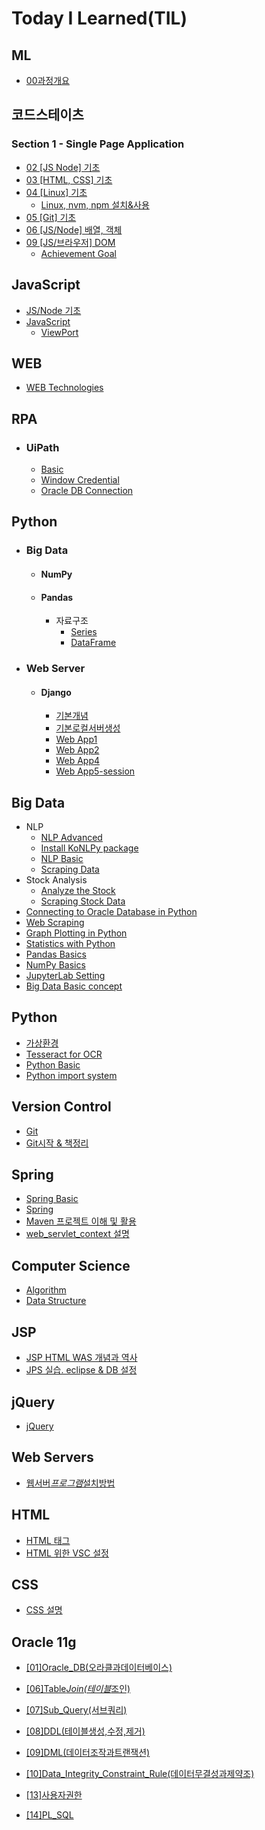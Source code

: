 # Today I Learned(TIL)

## ML

- [00과정개요](https://github.com/MagnaPax/TIL/blob/master/MachineLearning/00%EA%B3%BC%EC%A0%95%EA%B0%9C%EC%9A%94.md)

## 코드스테이츠

### Section 1 - Single Page Application

- [02 [JS Node] 기초](<https://github.com/MagnaPax/TIL/blob/master/CodeStates/(SEB)_Section1-Single_Page_Application/02_(JS-Node)_%EA%B8%B0%EC%B4%88.md>)
- [03 [HTML, CSS] 기초](<https://github.com/MagnaPax/TIL/blob/master/CodeStates/(SEB)_Section1-Single_Page_Application/03_(HTML-CSS)_%EA%B8%B0%EC%B4%88.md>)
- [04 [Linux] 기초](<https://github.com/MagnaPax/TIL/blob/master/CodeStates/(SEB)_Section1-Single_Page_Application/04_(Linux)_%EA%B8%B0%EC%B4%88.md>)
  - [Linux, nvm, npm 설치&사용](<https://github.com/MagnaPax/TIL/blob/master/CodeStates/(SEB)_Section1-Single_Page_Application/Linux_nvm_npm%EC%84%A4%EC%B9%98%EC%99%80%EC%82%AC%EC%9A%A9.md>)
- [05 [Git] 기초](<https://github.com/MagnaPax/TIL/blob/master/CodeStates/(SEB)_Section1-Single_Page_Application/05(git)_%EA%B8%B0%EC%B4%88.md>)
- [06 [JS/Node] 배열, 객체](<https://github.com/MagnaPax/TIL/blob/master/CodeStates/(SEB)_Section1-Single_Page_Application/06_(JS-Node)_%EB%B0%B0%EC%97%B4_%EA%B0%9D%EC%B2%B4.md>)
- [09 [JS/브라우저] DOM](<https://github.com/MagnaPax/TIL/blob/master/CodeStates/(SEB)_Section1-Single_Page_Application/09_(JS_%EB%B8%8C%EB%9D%BC%EC%9A%B0%EC%A0%80)_DOM.md>)
  - [Achievement Goal](<https://github.com/MagnaPax/TIL/blob/master/CodeStates/Achievement_Goals/09_(JS_%EB%B8%8C%EB%9D%BC%EC%9A%B0%EC%A0%80)_DOM.md>)

## JavaScript

- [JS/Node 기초](https://github.com/MagnaPax/TIL/blob/master/WEB/JavaScript/01%5BJS.Node%5D%EA%B8%B0%EC%B4%88.md)
- [JavaScript](https://github.com/MagnaPax/TIL/blob/master/WEB/JavaScript/JavaScript.md)
  - [ViewPort](https://github.com/MagnaPax/TIL/blob/master/WEB/JavaScript/ViewPort.md)

## WEB

- [WEB Technologies](https://github.com/MagnaPax/TIL/blob/master/WEB/WEB_Technologies.md)

## RPA

- ### UiPath
  - [Basic](https://github.com/MagnaPax/TIL/blob/master/RPA/UiPath.md)
  - [Window Credential](https://github.com/MagnaPax/TIL/blob/master/RPA/WindowCredential.md)
  - [Oracle DB Connection](https://github.com/MagnaPax/TIL/blob/master/RPA/DB%EC%97%B0%EA%B2%B0.md)

## Python

- ### Big Data

  - #### NumPy
  - #### Pandas
    - 자료구조
      - [Series](https://github.com/MagnaPax/TIL/blob/master/Python/Big%20Data/Series.md)
      - [DataFrame](https://github.com/MagnaPax/TIL/blob/master/Python/Big%20Data/DataFrame.md)

- ### Web Server
  - #### Django
    - [기본개념](https://github.com/MagnaPax/TIL/blob/master/Django/BasicConceptOfDjango.md)
    - [기본로컬서버생성](https://github.com/MagnaPax/TIL/blob/master/Django/%EB%A1%9C%EC%BB%AC%EC%84%9C%EB%B2%84%EC%83%9D%EC%84%B1.md)
    - [Web App1](https://github.com/MagnaPax/TIL/blob/master/Django/Django_WebApp01.md)
    - [Web App2](https://github.com/MagnaPax/TIL/blob/master/Django/Django_WebApp02.md)
    - [Web App4](https://github.com/MagnaPax/TIL/blob/master/Django/Django_WebApp04.md)
    - [Web App5-session](https://github.com/MagnaPax/TIL/blob/master/Django/login%20%EC%9B%B9%EC%95%B1%20%EC%8B%A4%ED%96%89%EC%88%9C%EC%84%9C.md)

## Big Data

- NLP
  - [NLP Advanced](https://github.com/MagnaPax/TIL/blob/master/BigData/koMovAna.md)
  - [Install KoNLPy package](https://github.com/MagnaPax/TIL/blob/master/BigData/KoNLPy.md)
  - [NLP Basic](https://github.com/MagnaPax/TIL/blob/master/BigData/MovAna.md)
  - [Scraping Data](https://github.com/MagnaPax/TIL/blob/master/BigData/movrev.md)
- Stock Analysis
  - [Analyze the Stock](https://github.com/MagnaPax/TIL/blob/master/BigData/stockAna.md)
  - [Scraping Stock Data](https://github.com/MagnaPax/TIL/blob/master/BigData/stockBasic.md)
- [Connecting to Oracle Database in Python](https://github.com/MagnaPax/TIL/blob/master/BigData/Connecting%20to%20Oracle%20Database%20in%20Python.md)
- [Web Scraping](https://github.com/MagnaPax/TIL/blob/master/BigData/Web_Scraping.md)
- [Graph Plotting in Python]()
- [Statistics with Python]()
- [Pandas Basics]()
- [NumPy Basics]()
- [JupyterLab Setting](https://github.com/MagnaPax/TIL/blob/master/BigData/JupyterLab.md)
- [Big Data Basic concept](https://github.com/MagnaPax/TIL/blob/master/BigData/BigData.md)

## Python

- [가상환경](https://github.com/MagnaPax/TIL/blob/master/Python/virtual_env.md)
- [Tesseract for OCR](https://github.com/MagnaPax/TIL/blob/master/Python/tesseract.md)
- [Python Basic](https://github.com/MagnaPax/TIL/blob/master/Python/Python_Basic.md)
- [Python import system](https://github.com/MagnaPax/TIL/blob/master/Python/python_import.md)

## Version Control

- [Git](https://github.com/MagnaPax/TIL/blob/master/GIT/git.md)
- [Git시작 & 책정리](https://github.com/MagnaPax/TIL/blob/master/GIT/git2.md)

## Spring

- [Spring Basic](https://github.com/MagnaPax/TIL/blob/master/WEB/Spring_Framework/Spring%20Basic.md)
- [Spring](https://github.com/MagnaPax/TIL/commit/27b86b491f9071b199d00b11df32682540811df3?short_path=f3c729c#diff-f3c729cd72c7d9b4f8551d8c42f5b48e)
- [Maven 프로젝트 이해 및 활용](https://github.com/MagnaPax/TIL/blob/master/WEB/Spring_Framework/Maven%20%ED%94%84%EB%A1%9C%EC%A0%9D%ED%8A%B8%20%EC%9D%B4%ED%95%B4%20%EB%B0%8F%20%ED%99%9C%EC%9A%A9.md)
- [web_servlet_context 설명](https://github.com/MagnaPax/TIL/blob/master/WEB/Spring_Framework/web_servlet_context%20%EC%84%A4%EB%AA%85.md)

## Computer Science

- [Algorithm](https://github.com/MagnaPax/TIL/commit/1aa4a67c74cb450d0822d24382dce1f3a1dec874?short_path=994f8e0#diff-994f8e0f3e88eead8d28bd97ed4b2ffd)
- [Data Structure]()

## JSP

- [JSP HTML WAS 개념과 역사](https://github.com/MagnaPax/TIL/blob/master/WEB/JSP/jsp.md)
- [JPS 실습. eclipse & DB 설정](https://github.com/MagnaPax/TIL/blob/master/WEB/JSP/DB_%EC%9D%B4%ED%81%B4%EB%A6%BD%EC%8A%A4%EC%84%A4%EC%A0%95.md)

## jQuery

- [jQuery](https://github.com/MagnaPax/TIL/blob/master/WEB/jQuery/jQuery.md)

## Web Servers

- [웹서버*프로그램*설치방법](https://github.com/MagnaPax/TIL/blob/master/WEB/Web%20Servers/%EC%9B%B9%EC%84%9C%EB%B2%84_%ED%94%84%EB%A1%9C%EA%B7%B8%EB%9E%A8_%EC%84%A4%EC%B9%98%EB%B0%A9%EB%B2%95.md)

## HTML

- [HTML 태그](https://github.com/MagnaPax/TIL/blob/master/WEB/HTML/HTML%ED%83%9C%EA%B7%B8.md)
- [HTML 위한 VSC 설정](https://github.com/MagnaPax/TIL/blob/master/WEB/HTML/html%EC%9C%84%ED%95%9CVSCode%EC%84%B8%ED%8C%85.md)

## CSS

- [CSS 설명](https://github.com/MagnaPax/TIL/blob/master/WEB/CSS/CSS.md)

## Oracle 11g

- [[01]Oracle_DB(오라클과데이터베이스)](<https://github.com/MagnaPax/TIL/blob/master/DB/Oracle_Programming/%5B01%5DOracle_DB(%EC%98%A4%EB%9D%BC%ED%81%B4%EA%B3%BC%EB%8D%B0%EC%9D%B4%ED%84%B0%EB%B2%A0%EC%9D%B4%EC%8A%A4).md>)

- [[06]Table*Join(테이블*조인)](<https://github.com/MagnaPax/TIL/blob/master/DB/Oracle_Programming/%5B06%5DTable_Join(%ED%85%8C%EC%9D%B4%EB%B8%94_%EC%A1%B0%EC%9D%B8).md>)

- [[07]Sub_Query(서브쿼리)](<https://github.com/MagnaPax/TIL/blob/master/DB/Oracle_Programming/%5B07%5DSub_Query(%EC%84%9C%EB%B8%8C%EC%BF%BC%EB%A6%AC).md>)

- [[08]DDL(테이블생성,수정,제거)](<https://github.com/MagnaPax/TIL/blob/master/DB/Oracle_Programming/%5B08%5DDDL(%ED%85%8C%EC%9D%B4%EB%B8%94%EC%83%9D%EC%84%B1%2C%EC%88%98%EC%A0%95%2C%EC%A0%9C%EA%B1%B0).md>)
- [[09]DML(데이터조작과트랜잭션)](<https://github.com/MagnaPax/TIL/blob/master/DB/Oracle_Programming/%5B09%5DDML(%EB%8D%B0%EC%9D%B4%ED%84%B0%EC%A1%B0%EC%9E%91%EA%B3%BC%ED%8A%B8%EB%9E%9C%EC%9E%AD%EC%85%98).md>)

- [[10]Data_Integrity_Constraint_Rule(데이터무결성과제약조)](<https://github.com/MagnaPax/TIL/blob/master/DB/Oracle_Programming/%5B10%5DData_Integrity_Constraint_Rule(%EB%8D%B0%EC%9D%B4%ED%84%B0%EB%AC%B4%EA%B2%B0%EC%84%B1%EA%B3%BC%EC%A0%9C%EC%95%BD%EC%A1%B0).md>)

- [[13]사용자권한](https://github.com/MagnaPax/TIL/blob/master/DB/Oracle_Programming/%5B13%5D%EC%82%AC%EC%9A%A9%EC%9E%90%EA%B6%8C%ED%95%9C.md)

- [[14]PL_SQL](https://github.com/MagnaPax/TIL/blob/master/DB/Oracle_Programming/%5B14%5DPL_SQL.md)

<!--

* Security 학습
  * Stater Class
    * [Module 1](https://github.com/cheese10yun/TIL/blob/master/Spring/security/Starter%20Class/module-01.md)
    *

-->
